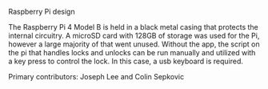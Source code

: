 Raspberry Pi design

The Raspberry Pi 4 Model B is held in a black metal casing that protects the internal circuitry. A microSD card with 128GB of storage was used for the Pi, however a large majority of that went unused. Without the app, the script on the pi that handles locks and unlocks can be run manually and utilized with a key press to control the lock. In this case, a usb keyboard is required.

Primary contributors: Joseph Lee and Colin Sepkovic

